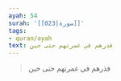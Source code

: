 ```yaml
---
ayah: 54
surah: '[[023|سورة]]'
tags:
- quran/ayah
text: فذرهم في غمرتهم حتى حين
---
```

> فذرهم في غمرتهم حتى حين
